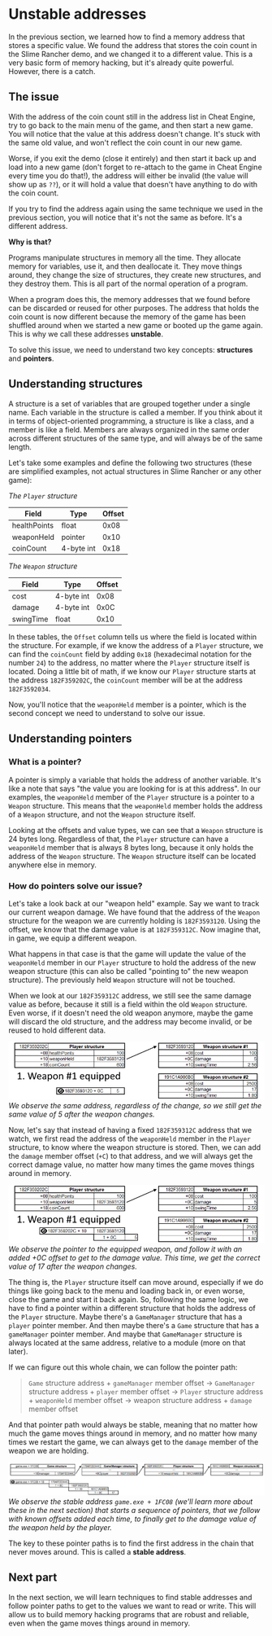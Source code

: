 ﻿# Unstable addresses

In the previous section, we learned how to find a memory address that stores a specific value. We found the address that stores the coin count in the Slime Rancher demo, and we changed it to a different value. This is a very basic form of memory hacking, but it's already quite powerful. However, there is a catch.

## The issue

With the address of the coin count still in the address list in Cheat Engine, try to go back to the main menu of the game, and then start a new game. You will notice that the value at this address doesn't change. It's stuck with the same old value, and won't reflect the coin count in our new game.

Worse, if you exit the demo (close it entirely) and then start it back up and load into a new game (don't forget to re-attach to the game in Cheat Engine every time you do that!), the address will either be invalid (the value will show up as `??`), or it will hold a value that doesn't have anything to do with the coin count.

If you try to find the address again using the same technique we used in the previous section, you will notice that it's not the same as before. It's a different address.

**Why is that?**

Programs manipulate structures in memory all the time. They allocate memory for variables, use it, and then deallocate it. They move things around, they change the size of structures, they create new structures, and they destroy them. This is all part of the normal operation of a program.

When a program does this, the memory addresses that we found before can be discarded or reused for other purposes. The address that holds the coin count is now different because the memory of the game has been shuffled around when we started a new game or booted up the game again. This is why we call these addresses **unstable**.

To solve this issue, we need to understand two key concepts: **structures** and **pointers**.

## Understanding structures

A structure is a set of variables that are grouped together under a single name. Each variable in the structure is called a member. If you think about it in terms of object-oriented programming, a structure is like a class, and a member is like a field. Members are always organized in the same order across different structures of the same type, and will always be of the same length.

Let's take some examples and define the following two structures (these are simplified examples, not actual structures in Slime Rancher or any other game):

*The `Player` structure*

| Field        | Type       | Offset |
|--------------|------------|--------|
| healthPoints | float      | 0x08   |
| weaponHeld   | pointer    | 0x10   |
| coinCount    | 4-byte int | 0x18   |

*The `Weapon` structure*

| Field     | Type       | Offset |
|-----------|------------|--------|
| cost      | 4-byte int | 0x08   |
| damage    | 4-byte int | 0x0C   |
| swingTime | float      | 0x10   |

In these tables, the `Offset` column tells us where the field is located within the structure. For example, if we know the address of a `Player` structure, we can find the `coinCount` field by adding `0x18` (hexadecimal notation for the number `24`) to the address, no matter where the `Player` structure itself is located. Doing a little bit of math, if we know our `Player` structure starts at the address `182F359202C`, the `coinCount` member will be at the address `182F3592034`.

Now, you'll notice that the `weaponHeld` member is a pointer, which is the second concept we need to understand to solve our issue.

## Understanding pointers

### What is a pointer?

A pointer is simply a variable that holds the address of another variable. It's like a note that says "the value you are looking for is at this address". In our examples, the `weaponHeld` member of the `Player` structure is a pointer to a `Weapon` structure. This means that the `weaponHeld` member holds the address of a `Weapon` structure, and not the `Weapon` structure itself.

Looking at the offsets and value types, we can see that a `Weapon` structure is 24 bytes long. Regardless of that, the `Player` structure can have a `weaponHeld` member that is always 8 bytes long, because it only holds the address of the `Weapon` structure. The `Weapon` structure itself can be located anywhere else in memory.

### How do pointers solve our issue?

Let's take a look back at our "weapon held" example. Say we want to track our current weapon damage. We have found that the address of the `Weapon` structure for the weapon we are currently holding is `182F3593120`. Using the offset, we know that the damage value is at `182F359312C`. Now imagine that, in game, we equip a different weapon.

What happens in that case is that the game will update the value of the `weaponHeld` member in our `Player` structure to hold the address of the new weapon structure (this can also be called "pointing to" the new weapon structure). The previously held `Weapon` structure will not be touched.

When we look at our `182F359312C` address, we still see the same damage value as before, because it still is a field within the old `Weapon` structure. Even worse, if it doesn't need the old weapon anymore, maybe the game will discard the old structure, and the address may become invalid, or be reused to hold different data.

![An illustration describing the scenario when observing a fixed address](../../images/il-pointers-firstscenario.gif)<br/>
*We observe the same address, regardless of the change, so we still get the same value of 5 after the weapon changes.*

Now, let's say that instead of having a fixed `182F359312C` address that we watch, we first read the address of the `weaponHeld` member in the `Player` structure, to know where the weapon structure is stored. Then, we can add the `damage` member offset (`+C`) to that address, and we will always get the correct damage value, no matter how many times the game moves things around in memory.

![An illustration describing the scenario when using pointers](../../images/il-pointers-secondscenario.gif)<br/>
*We observe the pointer to the equipped weapon, and follow it with an added +0C offset to get to the damage value. This time, we get the correct value of 17 after the weapon changes.*

The thing is, the `Player` structure itself can move around, especially if we do things like going back to the menu and loading back in, or even worse, close the game and start it back again. So, following the same logic, we have to find a pointer within a different structure that holds the address of the `Player` structure. Maybe there's a `GameManager` structure that has a `player` pointer member. And then maybe there's a `Game` structure that has a `gameManager` pointer member. And maybe that `GameManager` structure is always located at the same address, relative to a module (more on that later).

If we can figure out this whole chain, we can follow the pointer path:
> `Game` structure address + `gameManager` member offset → `GameManager` structure address + `player` member offset → `Player` structure address + `weaponHeld` member offset → weapon structure address + `damage` member offset

And that pointer path would always be stable, meaning that no matter how much the game moves things around in memory, and no matter how many times we restart the game, we can always get to the `damage` member of the weapon we are holding.

![An illustration showing a pointer path with a stable address](../../images/il-pointerchain.png)<br/>
*We observe the stable address `game.exe + 1FC08` (we'll learn more about these in the next section) that starts a sequence of pointers, that we follow with known offsets added each time, to finally get to the damage value of the weapon held by the player.*

The key to these pointer paths is to find the first address in the chain that never moves around. This is called a **stable address**.

## Next part

In the next section, we will learn techniques to find stable addresses and follow pointer paths to get to the values we want to read or write. This will allow us to build memory hacking programs that are robust and reliable, even when the game moves things around in memory.
